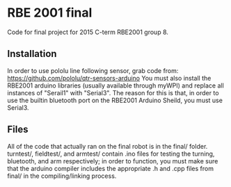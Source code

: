 # RBE 2001 final
Code for final project for 2015 C-term RBE2001 group 8.

## Installation
In order to use pololu line following sensor, grab code from:
https://github.com/pololu/qtr-sensors-arduino
You must also install the RBE2001 arduino libraries (usually available through myWPI) and replace all instances of "Serail1" with "Serial3". The reason for this is that, in order to use the builtin bluetooth port on the RBE2001 Arduino Sheild, you must use Serial3.

## Files
All of the code that actually ran on the final robot is in the final/ folder. turntest/, fieldtest/, and armtest/ contain .ino files for testing the turning, bluetooth, and arm respectively; in order to function, you must make sure that the arduino compiler includes the appropriate .h and .cpp files from final/ in the compiling/linking process.
